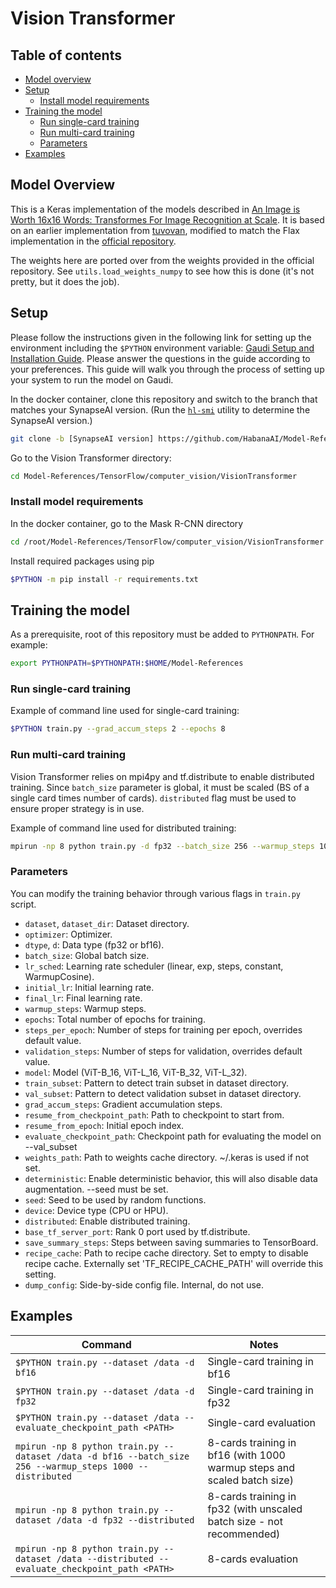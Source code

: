 # Vision Transformer

## Table of contents

- [Model overview](#model-overview)
- [Setup](#setup)
    - [Install model requirements](#install-model-requirements)
- [Training the model](#training-the-model)
    - [Run single-card training](#run-single-card-training)
    - [Run multi-card training](#run-multi-card-training)
    - [Parameters](#parameters)
- [Examples](#examples)

## Model Overview

This is a Keras implementation of the models described in [An Image is Worth 16x16 Words:
Transformes For Image Recognition at Scale](https://arxiv.org/pdf/2010.11929.pdf). It is based on an earlier implementation from [tuvovan](https://github.com/tuvovan/Vision_Transformer_Keras), modified to match the Flax implementation in the [official repository](https://github.com/google-research/vision_transformer).

The weights here are ported over from the weights provided in the official repository. See `utils.load_weights_numpy` to see how this is done (it's not pretty, but it does the job).

## Setup

Please follow the instructions given in the following link for setting up the
environment including the `$PYTHON` environment variable: [Gaudi Setup and
Installation Guide](https://github.com/HabanaAI/Setup_and_Install). Please
answer the questions in the guide according to your preferences. This guide will
walk you through the process of setting up your system to run the model on
Gaudi.

In the docker container, clone this repository and switch to the branch that
matches your SynapseAI version. (Run the
[`hl-smi`](https://docs.habana.ai/en/latest/System_Management_Tools_Guide/System_Management_Tools.html#hl-smi-utility-options)
utility to determine the SynapseAI version.)

```bash
git clone -b [SynapseAI version] https://github.com/HabanaAI/Model-References
```
Go to the Vision Transformer directory:
```bash
cd Model-References/TensorFlow/computer_vision/VisionTransformer
```

### Install model requirements

In the docker container, go to the Mask R-CNN directory
```bash
cd /root/Model-References/TensorFlow/computer_vision/VisionTransformer
```
Install required packages using pip
```bash
$PYTHON -m pip install -r requirements.txt
```

## Training the model

As a prerequisite, root of this repository must be added to `PYTHONPATH`.
For example:
```bash
export PYTHONPATH=$PYTHONPATH:$HOME/Model-References
```

### Run single-card training

Example of command line used for single-card training:
```bash
$PYTHON train.py --grad_accum_steps 2 --epochs 8
```

### Run multi-card training

Vision Transformer relies on mpi4py and tf.distribute to enable distributed training.
Since `batch_size` parameter is global, it must be scaled (BS of a single card times number of cards).
`distributed` flag must be used to ensure proper strategy is in use.

Example of command line used for distributed training:
```bash
mpirun -np 8 python train.py -d fp32 --batch_size 256 --warmup_steps 1000 --distributed
```

### Parameters

You can modify the training behavior through various flags in `train.py` script.

- `dataset`, `dataset_dir`: Dataset directory.
- `optimizer`: Optimizer.
- `dtype`, `d`: Data type (fp32 or bf16).
- `batch_size`: Global batch size.
- `lr_sched`: Learning rate scheduler (linear, exp, steps, constant, WarmupCosine).
- `initial_lr`: Initial learning rate.
- `final_lr`: Final learning rate.
- `warmup_steps`: Warmup steps.
- `epochs`: Total number of epochs for training.
- `steps_per_epoch`: Number of steps for training per epoch, overrides default value.
- `validation_steps`: Number of steps for validation, overrides default value.
- `model`: Model (ViT-B_16, ViT-L_16, ViT-B_32, ViT-L_32).
- `train_subset`: Pattern to detect train subset in dataset directory.
- `val_subset`: Pattern to detect validation subset in dataset directory.
- `grad_accum_steps`: Gradient accumulation steps.
- `resume_from_checkpoint_path`: Path to checkpoint to start from.
- `resume_from_epoch`: Initial epoch index.
- `evaluate_checkpoint_path`: Checkpoint path for evaluating the model on --val_subset
- `weights_path`: Path to weights cache directory. ~/.keras is used if not set.
- `deterministic`: Enable deterministic behavior, this will also disable data augmentation. --seed must be set.
- `seed`: Seed to be used by random functions.
- `device`: Device type (CPU or HPU).
- `distributed`: Enable distributed training.
- `base_tf_server_port`: Rank 0 port used by tf.distribute.
- `save_summary_steps`: Steps between saving summaries to TensorBoard.
- `recipe_cache`: Path to recipe cache directory. Set to empty to disable recipe cache. Externally set 'TF_RECIPE_CACHE_PATH' will override this setting.
- `dump_config`: Side-by-side config file. Internal, do not use.

## Examples

| Command | Notes |
| ------- | ----- |
|`$PYTHON train.py --dataset /data -d bf16`| Single-card training in bf16 |
|`$PYTHON train.py --dataset /data -d fp32`| Single-card training in fp32 |
|`$PYTHON train.py --dataset /data --evaluate_checkpoint_path <PATH>`| Single-card evaluation |
|`mpirun -np 8 python train.py --dataset /data -d bf16 --batch_size 256 --warmup_steps 1000 --distributed`| 8-cards training in bf16 (with 1000 warmup steps and scaled batch size) |
|`mpirun -np 8 python train.py --dataset /data -d fp32 --distributed`| 8-cards training in fp32 (with unscaled batch size - not recommended) |
|`mpirun -np 8 python train.py --dataset /data --distributed --evaluate_checkpoint_path <PATH>`| 8-cards evaluation |
